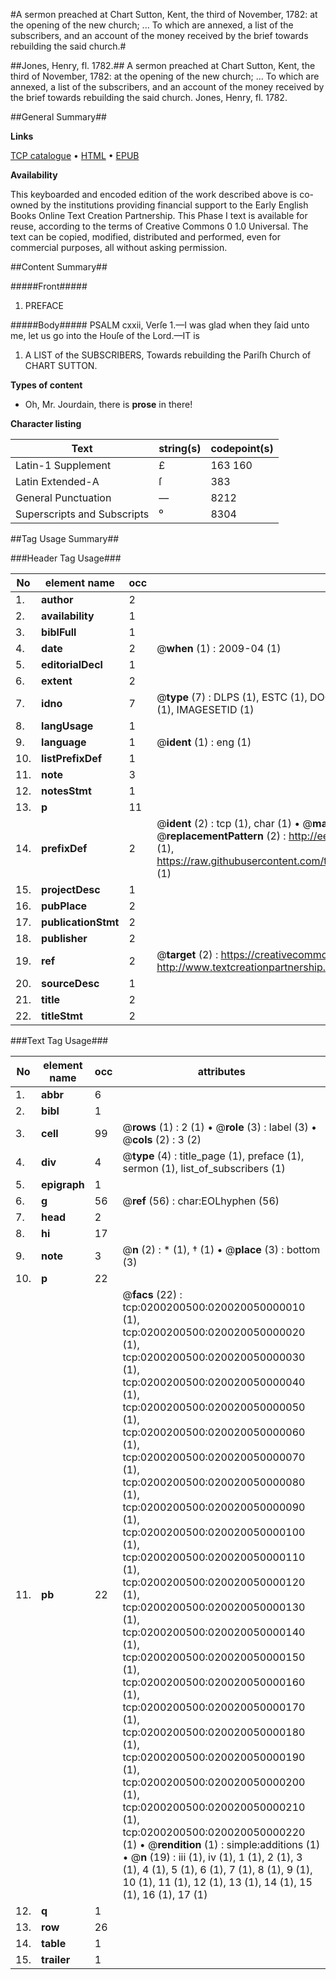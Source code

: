 #A sermon preached at Chart Sutton, Kent, the third of November, 1782: at the opening of the new church; ... To which are annexed, a list of the subscribers, and an account of the money received by the brief towards rebuilding the said church.#

##Jones, Henry, fl. 1782.##
A sermon preached at Chart Sutton, Kent, the third of November, 1782: at the opening of the new church; ... To which are annexed, a list of the subscribers, and an account of the money received by the brief towards rebuilding the said church.
Jones, Henry, fl. 1782.

##General Summary##

**Links**

[TCP catalogue](http://www.ota.ox.ac.uk/tcp/)  • 
[HTML](http://tei.it.ox.ac.uk/tcp/Texts-HTML/free/004/004901347.html)  • 
[EPUB](http://tei.it.ox.ac.uk/tcp/Texts-EPUB/free/004/004901347.epub)

**Availability**

This keyboarded and encoded edition of the
	       work described above is co-owned by the institutions
	       providing financial support to the Early English Books
	       Online Text Creation Partnership. This Phase I text is
	       available for reuse, according to the terms of Creative
	       Commons 0 1.0 Universal. The text can be copied,
	       modified, distributed and performed, even for
	       commercial purposes, all without asking permission.


##Content Summary##

#####Front#####

1. PREFACE

#####Body#####
PSALM cxxii, Verſe 1.—I was glad when they ſaid unto me, let us go into the Houſe of the Lord.—IT is
1. A LIST of the SUBSCRIBERS, Towards rebuilding the Pariſh Church of CHART SUTTON.

**Types of content**

  * Oh, Mr. Jourdain, there is **prose** in there!

**Character listing**


|Text|string(s)|codepoint(s)|
|---|---|---|
|Latin-1 Supplement|£ |163 160|
|Latin Extended-A|ſ|383|
|General Punctuation|—|8212|
|Superscripts             and Subscripts|⁰|8304|

##Tag Usage Summary##

###Header Tag Usage###

|No|element name|occ|attributes|
|---|---|---|---|
|1.|__author__|2||
|2.|__availability__|1||
|3.|__biblFull__|1||
|4.|__date__|2| @__when__ (1) : 2009-04 (1)|
|5.|__editorialDecl__|1||
|6.|__extent__|2||
|7.|__idno__|7| @__type__ (7) : DLPS (1), ESTC (1), DOCNO (1), TCP (1), GALEDOCNO (1), CONTENTSET (1), IMAGESETID (1)|
|8.|__langUsage__|1||
|9.|__language__|1| @__ident__ (1) : eng (1)|
|10.|__listPrefixDef__|1||
|11.|__note__|3||
|12.|__notesStmt__|1||
|13.|__p__|11||
|14.|__prefixDef__|2| @__ident__ (2) : tcp (1), char (1)  •  @__matchPattern__ (2) : ([0-9\-]+):([0-9IVX]+) (1), (.+) (1)  •  @__replacementPattern__ (2) : http://eebo.chadwyck.com/downloadtiff?vid=$1&page=$2 (1), https://raw.githubusercontent.com/textcreationpartnership/Texts/master/tcpchars.xml#$1 (1)|
|15.|__projectDesc__|1||
|16.|__pubPlace__|2||
|17.|__publicationStmt__|2||
|18.|__publisher__|2||
|19.|__ref__|2| @__target__ (2) : https://creativecommons.org/publicdomain/zero/1.0/ (1), http://www.textcreationpartnership.org/docs/. (1)|
|20.|__sourceDesc__|1||
|21.|__title__|2||
|22.|__titleStmt__|2||


###Text Tag Usage###

|No|element name|occ|attributes|
|---|---|---|---|
|1.|__abbr__|6||
|2.|__bibl__|1||
|3.|__cell__|99| @__rows__ (1) : 2 (1)  •  @__role__ (3) : label (3)  •  @__cols__ (2) : 3 (2)|
|4.|__div__|4| @__type__ (4) : title_page (1), preface (1), sermon (1), list_of_subscribers (1)|
|5.|__epigraph__|1||
|6.|__g__|56| @__ref__ (56) : char:EOLhyphen (56)|
|7.|__head__|2||
|8.|__hi__|17||
|9.|__note__|3| @__n__ (2) : * (1), † (1)  •  @__place__ (3) : bottom (3)|
|10.|__p__|22||
|11.|__pb__|22| @__facs__ (22) : tcp:0200200500:020020050000010 (1), tcp:0200200500:020020050000020 (1), tcp:0200200500:020020050000030 (1), tcp:0200200500:020020050000040 (1), tcp:0200200500:020020050000050 (1), tcp:0200200500:020020050000060 (1), tcp:0200200500:020020050000070 (1), tcp:0200200500:020020050000080 (1), tcp:0200200500:020020050000090 (1), tcp:0200200500:020020050000100 (1), tcp:0200200500:020020050000110 (1), tcp:0200200500:020020050000120 (1), tcp:0200200500:020020050000130 (1), tcp:0200200500:020020050000140 (1), tcp:0200200500:020020050000150 (1), tcp:0200200500:020020050000160 (1), tcp:0200200500:020020050000170 (1), tcp:0200200500:020020050000180 (1), tcp:0200200500:020020050000190 (1), tcp:0200200500:020020050000200 (1), tcp:0200200500:020020050000210 (1), tcp:0200200500:020020050000220 (1)  •  @__rendition__ (1) : simple:additions (1)  •  @__n__ (19) : iii (1), iv (1), 1 (1), 2 (1), 3 (1), 4 (1), 5 (1), 6 (1), 7 (1), 8 (1), 9 (1), 10 (1), 11 (1), 12 (1), 13 (1), 14 (1), 15 (1), 16 (1), 17 (1)|
|12.|__q__|1||
|13.|__row__|26||
|14.|__table__|1||
|15.|__trailer__|1||
